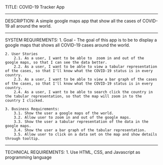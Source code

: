 TITLE: COVID-19 Tracker App
___________________________

DESCRIPTION: 
A simple google maps app that show all the cases of COVID-19 all around the world.

____________________
SYSTEM REQUIREMENTS:
    1. Goal
       - The goal of this app is to be to display a google maps that shows all COVID-19 cases around the world.

    2. User Stories
        2.1. As a user, I want to be able to  zoom in and out of the google maps, so that I can see the data better.
        2.2. As a user, I want to be able to view a tabular representation of the cases, so that I'll know what the COVID-19 status is in every country.
        2.3. As a user, I want to be able to view a bar graph of the cases of the cases, so that I'll know what the COVID-19 status is in every country.
        2.4. As a user, I want to be able to search click the country in the tabular representation, so that the map will zoom in to the country I clicked.

    3. Business Requirements:
        3.1. Show the user a google maps of the world.
        3.2. Allow user to zoom in and out of the google maps.
        3.3. Show the user a tabular representation of the data in the google maps.
        3.4. Show the user a bar graph of the tabular representation.
        3.5. Allow user to click on a data set on the map and show details through tooltip.
____________________
TECHNICAL REQUIREMENTS:
    1. Use HTML, CSS, and Javascript as programming language